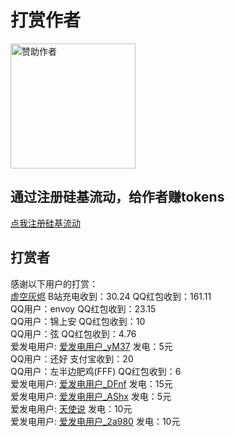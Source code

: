 # 打赏作者
[<img width="200" src="https://pic1.afdiancdn.com/static/img/welcome/button-sponsorme.png" alt="赞助作者">](https://ifdian.net/order/create?user_id=8a03ea64ebc211ebad0e52540025c377)

## 通过注册硅基流动，给作者赚tokens
[点我注册硅基流动](https://cloud.siliconflow.cn/i/psjIioSR)

## 打赏者
感谢以下用户的打赏：  
[虚空灰烬](https://space.bilibili.com/488288641) B站充电收到：30.24 QQ红包收到：161.11  
QQ用户：envoy QQ红包收到：23.15  
QQ用户：锦上安 QQ红包收到：10  
QQ用户：弦 QQ红包收到：4.76  
爱发电用户: [爱发电用户_yM37](https://ifdian.net/u/e38e4e62692c11f0b7da5254001e7c00) 发电：5元  
QQ用户：还好 支付宝收到：20  
QQ用户：左半边肥鸡(FFF) QQ红包收到：6  
爱发电用户: [爱发电用户_DFnf](https://ifdian.net/u/fc9db234cdc611ed9e2652540025c377) 发电：15元  
爱发电用户: [爱发电用户_AShx](https://ifdian.net/u/5dc6bd22db8211ec901a52540025c377) 发电：5元  
爱发电用户: [天使说](https://ifdian.net/u/c0b08894869311ec826f52540025c377) 发电：10元  
爱发电用户: [爱发电用户_2a980](https://ifdian.net/u/2a980dec433211ea839e52540025c377) 发电：10元  